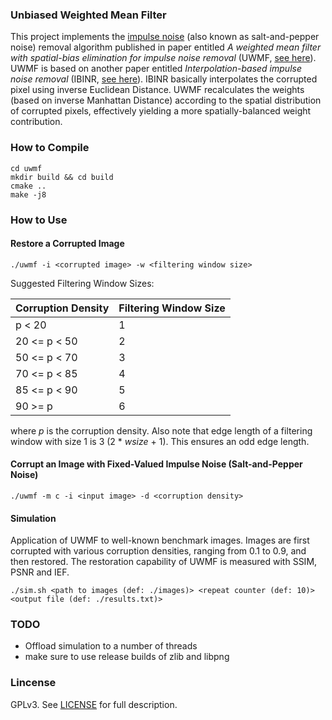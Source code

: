 ### Unbiased Weighted Mean Filter
This project implements the [impulse noise](https://en.wikipedia.org/wiki/Salt-and-pepper_noise) (also known as salt-and-pepper noise) removal algorithm published in paper entitled *A weighted mean filter with spatial-bias elimination for impulse noise removal* (UWMF, [see here](https://doi.org/10.1016/j.dsp.2015.08.012)). UWMF is based on another paper entitled *Interpolation-based impulse noise removal* (IBINR, [see here](https://doi.org/10.1049/iet-ipr.2013.0146)). IBINR basically interpolates the corrupted pixel using inverse Euclidean Distance. UWMF recalculates the weights (based on inverse Manhattan Distance) according to the spatial distribution of corrupted pixels, effectively yielding a more spatially-balanced weight contribution.

### How to Compile
```
cd uwmf
mkdir build && cd build
cmake ..
make -j8
```

### How to Use
#### Restore a Corrupted Image
`./uwmf -i <corrupted image> -w <filtering window size>`

Suggested Filtering Window Sizes:

| Corruption Density | Filtering Window Size |
| ------------------ | --------------------- |
| p < 20             | 1                     |
| 20 <= p < 50       | 2                     |
| 50 <= p < 70       | 3                     |
| 70 <= p < 85       | 4                     |
| 85 <= p < 90       | 5                     |
| 90 >= p            | 6                     |


where _p_ is the corruption density. Also note that edge length of a filtering window with size 1 is 3 (2 * _wsize_ + 1). This ensures an odd edge length.

#### Corrupt an Image with Fixed-Valued Impulse Noise (Salt-and-Pepper Noise)
`./uwmf -m c -i <input image> -d <corruption density>`

#### Simulation
Application of UWMF to well-known benchmark images. Images are first corrupted with various corruption densities, ranging from 0.1 to 0.9, and then restored. The restoration capability of UWMF is measured with SSIM, PSNR and IEF.

`./sim.sh <path to images (def: ./images)> <repeat counter (def: 10)> <output file (def: ./results.txt)>`

### TODO
* Offload simulation to a number of threads
* make sure to use release builds of zlib and libpng

### Lincense
GPLv3. See [LICENSE](https://github.com/cengizkandemir/uwmf/blob/master/LICENSE) for full description.
